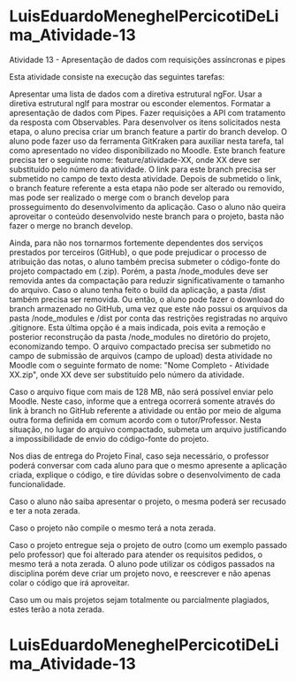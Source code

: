 # LuisEduardoMeneghelPercicotiDeLima_Atividade-13

Atividade 13 - Apresentação de dados com requisições assíncronas e pipes

Esta atividade consiste na execução das seguintes tarefas:

Apresentar uma lista de dados com a diretiva estrutural ngFor.
Usar a diretiva estrutural ngIf para mostrar ou esconder elementos.
Formatar a apresentação de dados com Pipes.
Fazer requisições a API com tratamento da resposta com Observables.
Para desenvolver os itens solicitados nesta etapa, o aluno precisa criar um branch feature a partir do branch develop. O aluno pode fazer uso da ferramenta GitKraken para auxiliar nesta tarefa, tal como apresentado no vídeo disponibilizado no Moodle. Este branch feature precisa ter o seguinte nome: feature/atividade-XX, onde XX deve ser substituído pelo número da atividade. O link para este branch precisa ser submetido no campo de texto desta atividade. Depois de submetido o link, o branch feature referente a esta etapa não pode ser alterado ou removido, mas pode ser realizado o merge com o branch develop para prosseguimento do desenvolvimento da aplicação. Caso o aluno não queira aproveitar o conteúdo desenvolvido neste branch para o projeto, basta não fazer o merge no branch develop. 

Ainda, para não nos tornarmos fortemente dependentes dos serviços prestados por terceiros (GitHub), o que pode prejudicar o processo de atribuição das notas, o aluno também precisa submeter o código-fonte do projeto compactado em (.zip). Porém, a pasta /node_modules deve ser removida antes da compactação para reduzir significativamente o tamanho do arquivo. Caso o aluno tenha feito o build da aplicação, a pasta /dist também precisa ser removida. Ou então, o aluno pode fazer o download do branch armazenado no GitHub, uma vez que este não possui os arquivos da pasta /node_modules e /dist por conta das restrições registradas no arquivo .gitignore. Esta última opção é a mais indicada, pois evita a remoção e posterior reconstrução da pasta /node_modules no diretório do projeto, economizando tempo. 
O arquivo compactado precisa ser submetido no campo de submissão de arquivos (campo de upload) desta atividade no Moodle com o seguinte formato de nome: "Nome Completo - Atividade XX.zip", onde XX deve ser substituído pelo número da atividade. 

Caso o arquivo fique com mais de 128 MB, não será possível enviar pelo Moodle. Neste caso, informe que a entrega ocorrerá somente através do link à branch no GitHub referente a atividade ou então por meio de alguma outra forma definida em comum acordo com o tutor/Professor. Nesta situação, no lugar do arquivo compactado, submeta um arquivo justificando a impossibilidade de envio do código-fonte do projeto.

Nos dias de entrega do Projeto Final, caso seja necessário, o professor poderá conversar com cada aluno para que o mesmo apresente a aplicação criada, explique o código, e tire dúvidas sobre o desenvolvimento de cada funcionalidade.

Caso o aluno não saiba apresentar o projeto, o mesma poderá ser recusado e ter a nota zerada.

Caso o projeto não compile o mesmo terá a nota zerada.

Caso o projeto entregue seja o projeto de outro (como um exemplo passado pelo professor) que foi alterado para atender os requisitos pedidos, o mesmo terá a nota zerada. O aluno pode utilizar os códigos passados na disciplina porém deve criar um projeto novo, e reescrever e não apenas colar o código que irá aproveitar.

Caso um ou mais projetos sejam totalmente ou parcialmente plagiados, estes terão a nota zerada.


# LuisEduardoMeneghelPercicotiDeLima_Atividade-13
